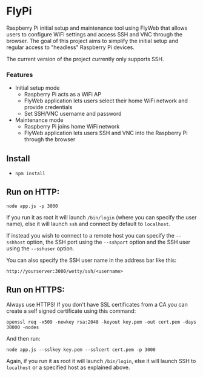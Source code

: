 # FlyPi

Raspberry Pi initial setup and maintenance tool using FlyWeb that allows users to configure WiFi settings and access SSH and VNC through the browser. The goal of this project aims to simplify the initial setup and regular access to "headless" Raspberry Pi devices.

The current version of the project currently only supports SSH.

### Features
- Initial setup mode
  - Raspberry Pi acts as a WiFi AP
  - FlyWeb application lets users select their home WiFi network and provide credentials
  - Set SSH/VNC username and password
- Maintenance mode
  - Raspberry Pi joins home WiFi network
  - FlyWeb application lets users SSH and VNC into the Raspberry Pi through the browser

Install
-------

*  `npm install`

Run on HTTP:
-----------

    node app.js -p 3000

If you run it as root it will launch `/bin/login` (where you can specify
the user name), else it will launch `ssh` and connect by default to
`localhost`.

If instead you wish to connect to a remote host you can specify the
`--sshhost` option, the SSH port using the `--sshport` option and the
SSH user using the `--sshuser` option.

You can also specify the SSH user name in the address bar like this:

  `http://yourserver:3000/wetty/ssh/<username>`


Run on HTTPS:
------------

Always use HTTPS! If you don't have SSL certificates from a CA you can
create a self signed certificate using this command:

  `openssl req -x509 -newkey rsa:2048 -keyout key.pem -out cert.pem -days 30000 -nodes`

And then run:

    node app.js --sslkey key.pem --sslcert cert.pem -p 3000

Again, if you run it as root it will launch `/bin/login`, else it will
launch SSH to `localhost` or a specified host as explained above.
